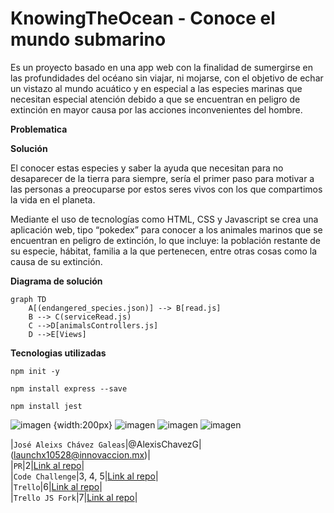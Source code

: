 # KnowingTheOcean - Conoce el mundo submarino

Es un proyecto basado en una app web con la finalidad de sumergirse en las profundidades del océano sin viajar, ni mojarse, con el objetivo de echar un vistazo al mundo acuático y en especial a las especies marinas que necesitan especial atención debido a que se encuentran en peligro de extinción en mayor causa por las acciones inconvenientes del hombre.

**Problematica**

**Solución**

El conocer estas especies y saber la ayuda que necesitan para no desaparecer de la tierra para siempre, sería el primer paso para motivar a las personas a preocuparse por estos seres vivos con los que compartimos la vida en el planeta.

Mediante el uso de tecnologías como HTML, CSS y Javascript se crea una aplicación web, tipo “pokedex” para conocer a los animales marinos que se encuentran en peligro de extinción, lo que incluye: la población restante de su especie, hábitat, familia a la que pertenecen, entre otras cosas como la causa de su extinción.

**Diagrama de solución**

```mermaid
graph TD
    A[(endangered_species.json)] --> B[read.js]
    B --> C(serviceRead.js)
    C -->D[animalsControllers.js]
    D -->E[Views]
```

**Tecnologias utilizadas**
```
npm init -y  
```
```
npm install express --save  
```
```
npm install jest  
```
![imagen {width:200px}](https://user-images.githubusercontent.com/99348169/168500015-610ff0d3-e1f5-481a-a080-0772277b03ea.png)
![imagen](https://user-images.githubusercontent.com/99348169/168501322-0ff611c0-10eb-4c17-8ca7-fde8cb493351.png)
![imagen](https://user-images.githubusercontent.com/99348169/168501342-ebc78840-b77c-44c5-b7dc-c323a716c37f.png)
![imagen](https://user-images.githubusercontent.com/99348169/168501402-0afcaead-e432-4920-8896-8da946f63b03.png)



|`José Aleixs Chávez Galeas`|@AlexisChavezG|(launchx10528@innovaccion.mx)|  
|`PR`|2|[Link al repo](https://github.com/LaunchX-InnovaccionVirtual/MissionNodeJS)|  
|`Code Challenge`|3, 4, 5|[Link al repo](https://github.com/LaunchX-InnovaccionVirtual/MissionNodeJS)|  
|`Trello`|6|[Link al repo](https://github.com/LaunchX-InnovaccionVirtual/MissionNodeJS)|  
|`Trello JS Fork`|7|[Link al repo](https://github.com/LaunchX-InnovaccionVirtual/MissionNodeJS)|  
